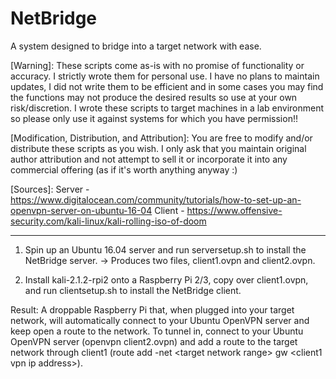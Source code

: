 # NetBridge
A system designed to bridge into a target network with ease.

[Warning]:
These scripts come as-is with no promise of functionality or accuracy.  I strictly wrote them for personal use.  I have no plans to maintain updates, I did not write them to be efficient and in some cases you may find the functions may not produce the desired results so use at your own risk/discretion. I wrote these scripts to target machines in a lab environment so please only use it against systems for which you have permission!!

[Modification, Distribution, and Attribution]:
You are free to modify and/or distribute these scripts as you wish.  I only ask that you maintain original author attribution and not attempt to sell it or incorporate it into any commercial offering (as if it's worth anything anyway :)

[Sources]:
Server - https://www.digitalocean.com/community/tutorials/how-to-set-up-an-openvpn-server-on-ubuntu-16-04
Client - https://www.offensive-security.com/kali-linux/kali-rolling-iso-of-doom

------------------------------------------------

1) Spin up an Ubuntu 16.04 server and run serversetup.sh to install the NetBridge server.
-> Produces two files, client1.ovpn and client2.ovpn.

2) Install kali-2.1.2-rpi2 onto a Raspberry Pi 2/3, copy over client1.ovpn, and run clientsetup.sh to install the NetBridge client.

Result: A droppable Raspberry Pi that, when plugged into your target network, will automatically connect to your Ubuntu OpenVPN server and keep open a route to the network.  To tunnel in, connect to your Ubuntu OpenVPN server (openvpn client2.ovpn) and add a route to the target network through client1 (route add -net \<target network range\> gw \<client1 vpn ip address\>).
